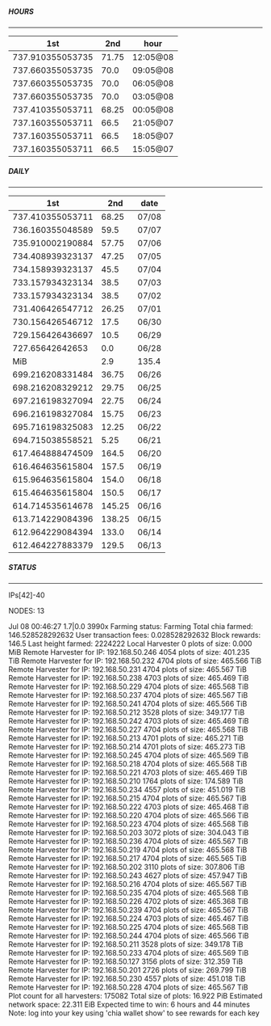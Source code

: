 ##### HOURS
-------

| 1st | 2nd | hour |
|---|----|-----|
|737.910355053735 | 71.75 | 12:05@08 |
|737.660355053735 | 70.0 | 09:05@08 |
|737.660355053735 | 70.0 | 06:05@08 |
|737.660355053735 | 70.0 | 03:05@08 |
|737.410355053711 | 68.25 | 00:05@08 |
|737.160355053711 | 66.5 | 21:05@07 |
|737.160355053711 | 66.5 | 18:05@07 |
|737.160355053711 | 66.5 | 15:05@07 |

##### DAILY
-------

| 1st | 2nd | date |
|---|----|-----|
|737.410355053711 | 68.25 | 07/08 |
|736.160355048589 | 59.5 | 07/07 |
|735.910002190884 | 57.75 | 07/06 |
|734.408939323137 | 47.25 | 07/05 |
|734.158939323137 | 45.5 | 07/04 |
|733.157934323134 | 38.5 | 07/03 |
|733.157934323134 | 38.5 | 07/02 |
|731.406426547712 | 26.25 | 07/01 |
|730.156426546712 | 17.5 | 06/30 |
|729.156426436697 | 10.5 | 06/29 |
|727.65642642653 | 0.0 | 06/28 |
|MiB | 2.9|135.4 | 06/27 |
|699.216208331484 | 36.75 | 06/26 |
|698.216208329212 | 29.75 | 06/25 |
|697.216198327094 | 22.75 | 06/24 |
|696.216198327084 | 15.75 | 06/23 |
|695.716198325083 | 12.25 | 06/22 |
|694.715038558521 | 5.25 | 06/21 |
|617.464888474509 | 164.5 | 06/20 |
|616.464635615804 | 157.5 | 06/19 |
|615.964635615804 | 154.0 | 06/18 |
|615.464635615804 | 150.5 | 06/17 |
|614.714535614678 | 145.25 | 06/16 |
|613.714229084396 | 138.25 | 06/15 |
|612.964229084394 | 133.0 | 06/14 |
|612.464227883379 | 129.5 | 06/13 |


##### STATUS
-------

IPs[42]-40

NODES: 13

Jul 08 00:46:27 1.7|0.0
3990x
Farming status: Farming
Total chia farmed: 146.528528292632
User transaction fees: 0.028528292632
Block rewards: 146.5
Last height farmed: 2224222
Local Harvester
   0 plots of size: 0.000 MiB
Remote Harvester for IP: 192.168.50.246
   4054 plots of size: 401.235 TiB
Remote Harvester for IP: 192.168.50.232
   4704 plots of size: 465.566 TiB
Remote Harvester for IP: 192.168.50.231
   4704 plots of size: 465.567 TiB
Remote Harvester for IP: 192.168.50.238
   4703 plots of size: 465.469 TiB
Remote Harvester for IP: 192.168.50.229
   4704 plots of size: 465.568 TiB
Remote Harvester for IP: 192.168.50.237
   4704 plots of size: 465.567 TiB
Remote Harvester for IP: 192.168.50.241
   4704 plots of size: 465.566 TiB
Remote Harvester for IP: 192.168.50.212
   3528 plots of size: 349.177 TiB
Remote Harvester for IP: 192.168.50.242
   4703 plots of size: 465.469 TiB
Remote Harvester for IP: 192.168.50.227
   4704 plots of size: 465.568 TiB
Remote Harvester for IP: 192.168.50.213
   4701 plots of size: 465.271 TiB
Remote Harvester for IP: 192.168.50.214
   4701 plots of size: 465.273 TiB
Remote Harvester for IP: 192.168.50.245
   4704 plots of size: 465.569 TiB
Remote Harvester for IP: 192.168.50.218
   4704 plots of size: 465.568 TiB
Remote Harvester for IP: 192.168.50.221
   4703 plots of size: 465.469 TiB
Remote Harvester for IP: 192.168.50.210
   1764 plots of size: 174.589 TiB
Remote Harvester for IP: 192.168.50.234
   4557 plots of size: 451.019 TiB
Remote Harvester for IP: 192.168.50.215
   4704 plots of size: 465.567 TiB
Remote Harvester for IP: 192.168.50.222
   4703 plots of size: 465.468 TiB
Remote Harvester for IP: 192.168.50.220
   4704 plots of size: 465.566 TiB
Remote Harvester for IP: 192.168.50.223
   4704 plots of size: 465.568 TiB
Remote Harvester for IP: 192.168.50.203
   3072 plots of size: 304.043 TiB
Remote Harvester for IP: 192.168.50.236
   4704 plots of size: 465.567 TiB
Remote Harvester for IP: 192.168.50.219
   4704 plots of size: 465.568 TiB
Remote Harvester for IP: 192.168.50.217
   4704 plots of size: 465.565 TiB
Remote Harvester for IP: 192.168.50.202
   3110 plots of size: 307.806 TiB
Remote Harvester for IP: 192.168.50.243
   4627 plots of size: 457.947 TiB
Remote Harvester for IP: 192.168.50.216
   4704 plots of size: 465.567 TiB
Remote Harvester for IP: 192.168.50.235
   4704 plots of size: 465.568 TiB
Remote Harvester for IP: 192.168.50.226
   4702 plots of size: 465.368 TiB
Remote Harvester for IP: 192.168.50.239
   4704 plots of size: 465.567 TiB
Remote Harvester for IP: 192.168.50.224
   4703 plots of size: 465.467 TiB
Remote Harvester for IP: 192.168.50.225
   4704 plots of size: 465.568 TiB
Remote Harvester for IP: 192.168.50.244
   4704 plots of size: 465.566 TiB
Remote Harvester for IP: 192.168.50.211
   3528 plots of size: 349.178 TiB
Remote Harvester for IP: 192.168.50.233
   4704 plots of size: 465.569 TiB
Remote Harvester for IP: 192.168.50.127
   3156 plots of size: 312.359 TiB
Remote Harvester for IP: 192.168.50.201
   2726 plots of size: 269.799 TiB
Remote Harvester for IP: 192.168.50.230
   4557 plots of size: 451.018 TiB
Remote Harvester for IP: 192.168.50.228
   4704 plots of size: 465.567 TiB
Plot count for all harvesters: 175082
Total size of plots: 16.922 PiB
Estimated network space: 22.311 EiB
Expected time to win: 6 hours and 44 minutes
Note: log into your key using 'chia wallet show' to see rewards for each key
